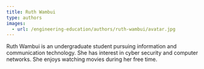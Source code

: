 ```yaml
---
title: Ruth Wambui
type: authors
images:
  - url: /engineering-education/authors/ruth-wambui/avatar.jpg 
--- 
```

Ruth Wambui is an undergraduate student pursuing information and communication technology. She has interest in cyber security and computer networks. She enjoys watching movies during her free time.